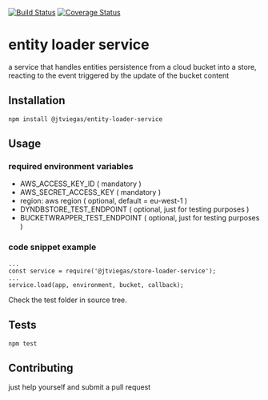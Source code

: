 [![Build Status](https://travis-ci.org/jtviegas/store-loader-service.svg?branch=master)](https://travis-ci.org/jtviegas/store-loader-service)
[![Coverage Status](https://coveralls.io/repos/github/jtviegas/store-loader-service/badge.svg?branch=master)](https://coveralls.io/github/jtviegas/store-loader-service?branch=master)

entity loader service
=========

a service that handles entities persistence from a cloud bucket into a store, reacting to the event triggered by the update of the bucket content

## Installation

  `npm install @jtviegas/entity-loader-service`

## Usage

### required environment variables
  - AWS_ACCESS_KEY_ID ( mandatory )
  - AWS_SECRET_ACCESS_KEY ( mandatory )
  - region: aws region ( optional, default = eu-west-1 )
  - DYNDBSTORE_TEST_ENDPOINT ( optional, just for testing purposes )
  - BUCKETWRAPPER_TEST_ENDPOINT ( optional, just for testing purposes )

### code snippet example

    ...
    const service = require('@jtviegas/store-loader-service');
    ...
    service.load(app, environment, bucket, callback);
    
  Check the test folder in source tree.
  
## Tests

    npm test

## Contributing

just help yourself and submit a pull request